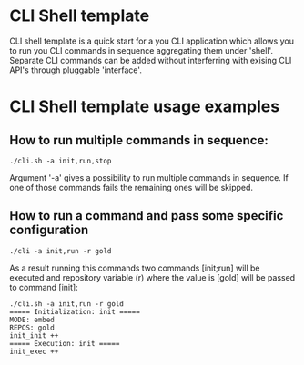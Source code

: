 # CLI Shell template
CLI shell template is a quick start for a you CLI application which allows you to run you CLI commands in sequence aggregating them under 'shell'.
Separate CLI commands can be added without interferring with exising CLI API's through pluggable 'interface'.

# CLI Shell template usage examples
## How to run multiple commands in sequence:
```
./cli.sh -a init,run,stop
```

Argument '-a' gives a possibility to run multiple commands in sequence. If one of those commands fails the remaining ones will be skipped.

## How to run a command and pass some specific configuration
```
./cli -a init,run -r gold
```

As a result running this commands two commands [init;run] will be executed and repository variable (r) where the value is [gold] will be passed to command [init]:
```
./cli.sh -a init,run -r gold
===== Initialization: init =====
MODE: embed
REPOS: gold
init_init ++
===== Execution: init =====
init_exec ++
```
